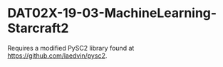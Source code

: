 # DAT02X-19-03-MachineLearning-Starcraft2

Requires a modified PySC2 library found at https://github.com/laedvin/pysc2.
